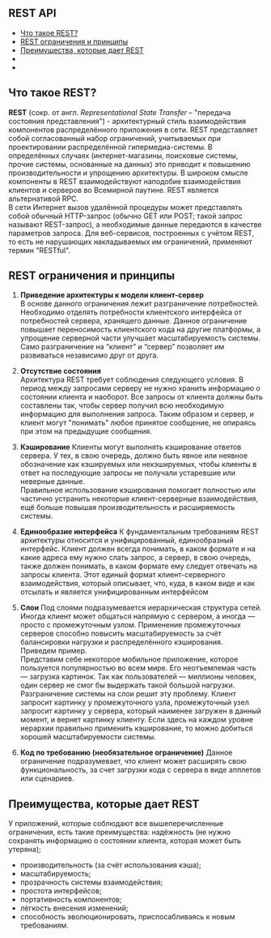 ## REST API

- [Что такое REST?](#Что-такое-REST?)
- [REST ограничения и принципы](#REST-ограничения-и-принципы)
- [Преимущества, которые дает REST](#Преимущества,-которые-дает-REST)
- [](#)
- [](#)

## Что такое REST?
__REST__ (сокр. от англ. _Representational State Transfer_ – "передача состояния представления") - архитектурный 
стиль взаимодействия компонентов распределённого приложения в сети. REST представляет собой согласованный набор 
ограничений, учитываемых при проектировании распределённой гипермедиа-системы. В определённых случаях 
(интернет-магазины, поисковые системы, прочие системы, основанные на данных) это приводит к повышению 
производительности и упрощению архитектуры. В широком смысле компоненты в REST взаимодействуют наподобие 
взаимодействия клиентов и серверов во Всемирной паутине. REST является альтернативой RPC.  
В сети Интернет вызов удалённой процедуры может представлять собой обычный HTTP-запрос (обычно GET или POST; 
такой запрос называют REST-запрос), а необходимые данные передаются в качестве параметров запроса. Для веб-сервисов, 
построенных с учётом REST, то есть не нарушающих накладываемых им ограничений, применяют термин "RESTful".  

## REST ограничения и принципы
1. __Приведение архитектуры к модели клиент-сервер__  
В основе данного ограничения лежит разграничение потребностей. Необходимо отделять потребности клиентского интерфейса 
от потребностей сервера, хранящего данные. Данное ограничение повышает переносимость клиентского кода на другие 
платформы, а упрощение серверной части улучшает масштабируемость системы. Само разграничение на “клиент” и “сервер” 
позволяет им развиваться независимо друг от друга. 

2. __Отсутствие состояния__  
Архитектура REST требует соблюдения следующего условия. В период между запросами серверу не нужно хранить информацию 
о состоянии клиента и наоборот. Все запросы от клиента должны быть составлены так, чтобы сервер получил всю необходимую 
информацию для выполнения запроса. Таким образом и сервер, и клиент могут "понимать" любое принятое сообщение, 
не опираясь при этом на предыдущие сообщения. 

3. __Кэширование__
Клиенты могут выполнять кэширование ответов сервера. У тех, в свою очередь, должно быть явное или неявное обозначение 
как кэшируемых или некэшируемых, чтобы клиенты в ответ на последующие запросы не получали устаревшие или неверные данные.  
Правильное использование кэширования помогает полностью или частично устранить некоторые клиент-серверные 
взаимодействия, ещё больше повышая производительность и расширяемость системы.

4. __Единообразие интерфейса__
К фундаментальным требованиям REST архитектуры относится и унифицированный, единообразный интерфейс. Клиент должен 
всегда понимать, в каком формате и на какие адреса ему нужно слать запрос, а сервер, в свою очередь, также должен 
понимать, в каком формате ему следует отвечать на запросы клиента. Этот единый формат клиент-серверного взаимодействия, 
который описывает, что, куда, в каком виде и как отсылать и является унифицированным интерфейсом

5. __Слои__
Под слоями подразумевается иерархическая структура сетей. Иногда клиент может общаться напрямую с сервером, а 
иногда — просто с промежуточным узлом. Применение промежуточных серверов способно повысить масштабируемость за 
счёт балансировки нагрузки и распределённого кэширования.  
Приведем пример.   
Представим себе некоторое мобильное приложение, которое пользуется популярностью во всем мире. Его неотъемлемая 
часть — загрузка картинок. Так как пользователей — миллионы человек, один сервер не смог бы выдержать такой 
большой нагрузки.   
Разграничение системы на слои решит эту проблему. Клиент запросит картинку у промежуточного узла, промежуточный узел 
запросит картинку у сервера, который наименее загружен в данный момент, и вернет картинку клиенту. Если здесь на 
каждом уровне иерархии правильно применить кэширование, то можно добиться хорошей масштабируемости системы. 

6. __Код по требованию (необязательное ограничение)__
Данное ограничение подразумевает, что клиент может расширять свою функциональность, за счет загрузки кода с сервера 
в виде апплетов или сценариев. 

## Преимущества, которые дает REST
У приложений, которые соблюдают все вышеперечисленные ограничения, есть такие преимущества: 
надёжность (не нужно сохранять информацию о состоянии клиента, которая может быть утеряна);
- производительность (за счёт использования кэша);
- масштабируемость;
- прозрачность системы взаимодействия;
- простота интерфейсов;
- портативность компонентов;
- лёгкость внесения изменений;
- способность эволюционировать, приспосабливаясь к новым требованиям.


























